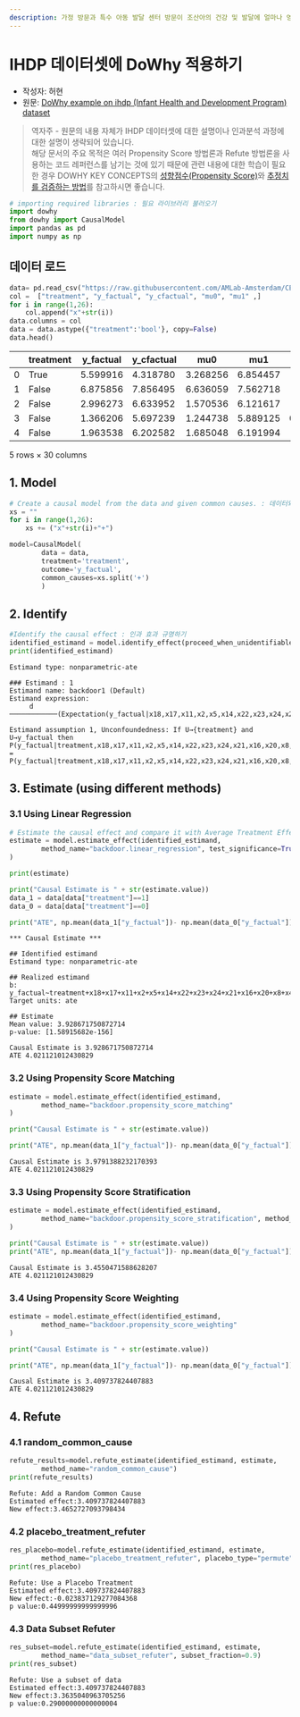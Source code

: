 ```yaml
---
description: 가정 방문과 특수 아동 발달 센터 방문이 조산아의 건강 및 발달에 얼마나 영향을 줄까?
---
```


# IHDP 데이터셋에 DoWhy 적용하기

* 작성자: 허현
* 원문: [DoWhy example on ihdp (Infant Health and Development Program) dataset](https://microsoft.github.io/dowhy/example\_notebooks/dowhy\_ihdp\_data\_example.html)

> 역자주 - 원문의 내용 자체가 IHDP 데이터셋에 대한 설명이나 인과분석 과정에 대한 설명이 생략되어 있습니다.\
> 해당 문서의 주요 목적은 여러 Propensity Score 방법론과 Refute 방법론을 사용하는 코드 레퍼런스를 남기는 것에 있기 때문에 관련 내용에 대한 학습이 필요한 경우 DOWHY KEY CONCEPTS의 [성향점수(Propensity Score)](https://playinpap.gitbook.io/dowhy/dowhy-key-concepts/propensity-score)와 [추정치를 검증하는 방법](https://playinpap.gitbook.io/dowhy/dowhy-key-concepts/sensitivity-analysis)를 참고하시면 좋습니다.

```python
# importing required libraries : 필요 라이브러리 불러오기
import dowhy
from dowhy import CausalModel
import pandas as pd
import numpy as np
```

## 데이터 로드

```python
data= pd.read_csv("https://raw.githubusercontent.com/AMLab-Amsterdam/CEVAE/master/datasets/IHDP/csv/ihdp_npci_1.csv", header = None)
col =  ["treatment", "y_factual", "y_cfactual", "mu0", "mu1" ,]
for i in range(1,26):
    col.append("x"+str(i))
data.columns = col
data = data.astype({"treatment":'bool'}, copy=False)
data.head()
```

|   | treatment | y\_factual | y\_cfactual | mu0      | mu1      | x1        | x2        | x3        | x4        | x5        | ... | x16 | x17 | x18 | x19 | x20 | x21 | x22 | x23 | x24 | x25 |
| - | --------- | ---------- | ----------- | -------- | -------- | --------- | --------- | --------- | --------- | --------- | --- | --- | --- | --- | --- | --- | --- | --- | --- | --- | --- |
| 0 | True      | 5.599916   | 4.318780    | 3.268256 | 6.854457 | -0.528603 | -0.343455 | 1.128554  | 0.161703  | -0.316603 | ... | 1   | 1   | 1   | 1   | 0   | 0   | 0   | 0   | 0   | 0   |
| 1 | False     | 6.875856   | 7.856495    | 6.636059 | 7.562718 | -1.736945 | -1.802002 | 0.383828  | 2.244320  | -0.629189 | ... | 1   | 1   | 1   | 1   | 0   | 0   | 0   | 0   | 0   | 0   |
| 2 | False     | 2.996273   | 6.633952    | 1.570536 | 6.121617 | -0.807451 | -0.202946 | -0.360898 | -0.879606 | 0.808706  | ... | 1   | 0   | 1   | 1   | 0   | 0   | 0   | 0   | 0   | 0   |
| 3 | False     | 1.366206   | 5.697239    | 1.244738 | 5.889125 | 0.390083  | 0.596582  | -1.850350 | -0.879606 | -0.004017 | ... | 1   | 0   | 1   | 1   | 0   | 0   | 0   | 0   | 0   | 0   |
| 4 | False     | 1.963538   | 6.202582    | 1.685048 | 6.191994 | -1.045229 | -0.602710 | 0.011465  | 0.161703  | 0.683672  | ... | 1   | 1   | 1   | 1   | 0   | 0   | 0   | 0   | 0   | 0   |

5 rows × 30 columns

## 1. Model

```python
# Create a causal model from the data and given common causes. : 데이터와 공통 원인으로 인과 모델 생성
xs = ""
for i in range(1,26):
    xs += ("x"+str(i)+"+")

model=CausalModel(
        data = data,
        treatment='treatment',
        outcome='y_factual',
        common_causes=xs.split('+')
        )
```

## 2. Identify

```python
#Identify the causal effect : 인과 효과 규명하기
identified_estimand = model.identify_effect(proceed_when_unidentifiable=True)
print(identified_estimand)
```

```
Estimand type: nonparametric-ate

### Estimand : 1
Estimand name: backdoor1 (Default)
Estimand expression:
     d
────────────(Expectation(y_factual|x18,x17,x11,x2,x5,x14,x22,x23,x24,x21,x16,x20,x8,x4,x7,x19,x10,x15,x25,x9,x12,x3,x6,x1,x13))

Estimand assumption 1, Unconfoundedness: If U→{treatment} and U→y_factual then P(y_factual|treatment,x18,x17,x11,x2,x5,x14,x22,x23,x24,x21,x16,x20,x8,x4,x7,x19,x10,x15,x25,x9,x12,x3,x6,x1,x13,U) = P(y_factual|treatment,x18,x17,x11,x2,x5,x14,x22,x23,x24,x21,x16,x20,x8,x4,x7,x19,x10,x15,x25,x9,x12,x3,x6,x1,x13)
```

## 3. Estimate (using different methods)

### 3.1 Using Linear Regression

```python
# Estimate the causal effect and compare it with Average Treatment Effect : 인과 효과를 추정하고 ATE와 비교
estimate = model.estimate_effect(identified_estimand,
        method_name="backdoor.linear_regression", test_significance=True
)

print(estimate)

print("Causal Estimate is " + str(estimate.value))
data_1 = data[data["treatment"]==1]
data_0 = data[data["treatment"]==0]

print("ATE", np.mean(data_1["y_factual"])- np.mean(data_0["y_factual"]))
```

```
*** Causal Estimate ***

## Identified estimand
Estimand type: nonparametric-ate

## Realized estimand
b: y_factual~treatment+x18+x17+x11+x2+x5+x14+x22+x23+x24+x21+x16+x20+x8+x4+x7+x19+x10+x15+x25+x9+x12+x3+x6+x1+x13
Target units: ate

## Estimate
Mean value: 3.928671750872714
p-value: [1.58915682e-156]

Causal Estimate is 3.928671750872714
ATE 4.021121012430829
```

### 3.2 Using Propensity Score Matching

```python
estimate = model.estimate_effect(identified_estimand,
        method_name="backdoor.propensity_score_matching"
)

print("Causal Estimate is " + str(estimate.value))

print("ATE", np.mean(data_1["y_factual"])- np.mean(data_0["y_factual"]))
```

```
Causal Estimate is 3.9791388232170393
ATE 4.021121012430829
```

### 3.3 Using Propensity Score Stratification

```python
estimate = model.estimate_effect(identified_estimand,
        method_name="backdoor.propensity_score_stratification", method_params={'num_strata':50, 'clipping_threshold':5}
)

print("Causal Estimate is " + str(estimate.value))
print("ATE", np.mean(data_1["y_factual"])- np.mean(data_0["y_factual"]))
```

```
Causal Estimate is 3.4550471588628207
ATE 4.021121012430829
```

### 3.4 Using Propensity Score Weighting

```python
estimate = model.estimate_effect(identified_estimand,
        method_name="backdoor.propensity_score_weighting"
)

print("Causal Estimate is " + str(estimate.value))

print("ATE", np.mean(data_1["y_factual"])- np.mean(data_0["y_factual"]))
```

```
Causal Estimate is 3.409737824407883
ATE 4.021121012430829
```

## 4. Refute

### 4.1 random\_common\_cause

```python
refute_results=model.refute_estimate(identified_estimand, estimate,
        method_name="random_common_cause")
print(refute_results)
```

```
Refute: Add a Random Common Cause
Estimated effect:3.409737824407883
New effect:3.4652727093798434
```

### 4.2 placebo\_treatment\_refuter

```python
res_placebo=model.refute_estimate(identified_estimand, estimate,
        method_name="placebo_treatment_refuter", placebo_type="permute")
print(res_placebo)
```

```
Refute: Use a Placebo Treatment
Estimated effect:3.409737824407883
New effect:-0.023837129277084368
p value:0.44999999999999996
```

### 4.3 Data Subset Refuter

```python
res_subset=model.refute_estimate(identified_estimand, estimate,
        method_name="data_subset_refuter", subset_fraction=0.9)
print(res_subset)
```

```
Refute: Use a subset of data
Estimated effect:3.409737824407883
New effect:3.3635040963705256
p value:0.29000000000000004
```

